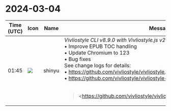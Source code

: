 # 2024-03-04

|Time (UTC)|Icon|Name|Message|
|---|---|---|---|
|01:45|![](https://avatars.slack-edge.com/2018-04-27/354445776386_e258f5ed5ba887b08668_72.jpg)|shinyu|*Vivliostyle CLI v8.9.0 with Vivliostyle.js v2.28.0 Released!*<br>• Improve EPUB TOC handling<br>• Update Chromium to 123<br>• Bug fixes<br>See change logs for details:<br>• <https://github.com/vivliostyle/vivliostyle.js/blob/master/CHANGELOG.md><br>• <https://github.com/vivliostyle/vivliostyle-cli/blob/main/CHANGELOG.md><br><br><blockquote><https://github.com/vivliostyle/vivliostyle.js/blob/master/CHANGELOG.md | CHANGELOG.md></blockquote><br><blockquote><https://github.com/vivliostyle/vivliostyle-cli/blob/main/CHANGELOG.md | CHANGELOG.md></blockquote>|
